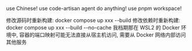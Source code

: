 


use Chinese!
use code-artisan agent do anything!
use pnpm workspace!



修改源码时重新构建: docker compose up xxx --build
修改依赖时重新构建: docker compose up xxx --build --no-cache
我档期那在 WSL2 的 Docker 环境中, 容器的端口映射可能无法直接从宿主机访问, 需要从 Docker 网络内部访问其他服务